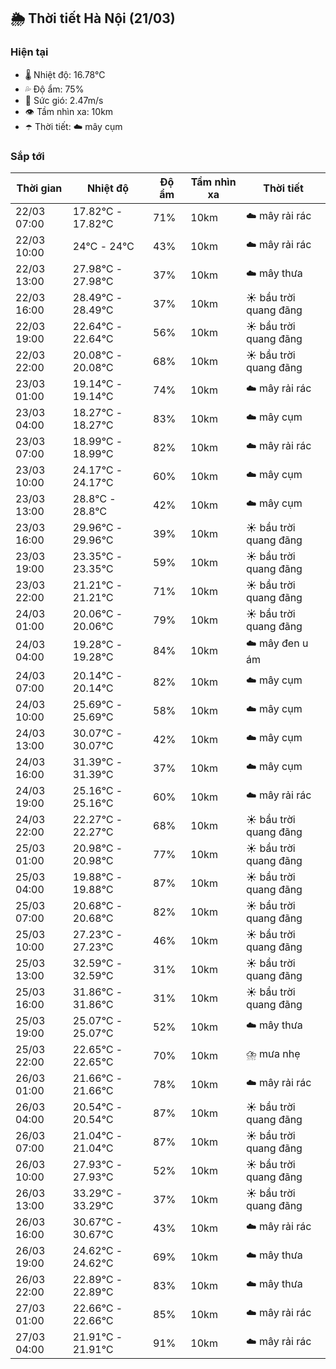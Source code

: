 ## 🌦️ Thời tiết Hà Nội (21/03)

### Hiện tại

- 🌡️ Nhiệt độ: 16.78℃
- 💦 Độ ẩm: 75%
- 💨 Sức gió: 2.47m/s
- 👁️ Tầm nhìn xa: 10km
- ☂️ Thời tiết: ☁️ mây cụm

### Sắp tới

| Thời gian | Nhiệt độ | Độ ẩm | Tầm nhìn xa | Thời tiết |
| --- | --- | --- | --- | --- |
| 22/03 07:00 | 17.82℃ - 17.82℃ | 71% | 10km | ☁️ mây rải rác |
| 22/03 10:00 | 24℃ - 24℃ | 43% | 10km | ☁️ mây rải rác |
| 22/03 13:00 | 27.98℃ - 27.98℃ | 37% | 10km | ☁️ mây thưa |
| 22/03 16:00 | 28.49℃ - 28.49℃ | 37% | 10km | ☀️ bầu trời quang đãng |
| 22/03 19:00 | 22.64℃ - 22.64℃ | 56% | 10km | ☀️ bầu trời quang đãng |
| 22/03 22:00 | 20.08℃ - 20.08℃ | 68% | 10km | ☀️ bầu trời quang đãng |
| 23/03 01:00 | 19.14℃ - 19.14℃ | 74% | 10km | ☁️ mây rải rác |
| 23/03 04:00 | 18.27℃ - 18.27℃ | 83% | 10km | ☁️ mây cụm |
| 23/03 07:00 | 18.99℃ - 18.99℃ | 82% | 10km | ☁️ mây rải rác |
| 23/03 10:00 | 24.17℃ - 24.17℃ | 60% | 10km | ☁️ mây cụm |
| 23/03 13:00 | 28.8℃ - 28.8℃ | 42% | 10km | ☁️ mây cụm |
| 23/03 16:00 | 29.96℃ - 29.96℃ | 39% | 10km | ☀️ bầu trời quang đãng |
| 23/03 19:00 | 23.35℃ - 23.35℃ | 59% | 10km | ☀️ bầu trời quang đãng |
| 23/03 22:00 | 21.21℃ - 21.21℃ | 71% | 10km | ☀️ bầu trời quang đãng |
| 24/03 01:00 | 20.06℃ - 20.06℃ | 79% | 10km | ☀️ bầu trời quang đãng |
| 24/03 04:00 | 19.28℃ - 19.28℃ | 84% | 10km | ☁️ mây đen u ám |
| 24/03 07:00 | 20.14℃ - 20.14℃ | 82% | 10km | ☁️ mây cụm |
| 24/03 10:00 | 25.69℃ - 25.69℃ | 58% | 10km | ☁️ mây cụm |
| 24/03 13:00 | 30.07℃ - 30.07℃ | 42% | 10km | ☁️ mây cụm |
| 24/03 16:00 | 31.39℃ - 31.39℃ | 37% | 10km | ☁️ mây cụm |
| 24/03 19:00 | 25.16℃ - 25.16℃ | 60% | 10km | ☁️ mây rải rác |
| 24/03 22:00 | 22.27℃ - 22.27℃ | 68% | 10km | ☀️ bầu trời quang đãng |
| 25/03 01:00 | 20.98℃ - 20.98℃ | 77% | 10km | ☀️ bầu trời quang đãng |
| 25/03 04:00 | 19.88℃ - 19.88℃ | 87% | 10km | ☀️ bầu trời quang đãng |
| 25/03 07:00 | 20.68℃ - 20.68℃ | 82% | 10km | ☀️ bầu trời quang đãng |
| 25/03 10:00 | 27.23℃ - 27.23℃ | 46% | 10km | ☀️ bầu trời quang đãng |
| 25/03 13:00 | 32.59℃ - 32.59℃ | 31% | 10km | ☀️ bầu trời quang đãng |
| 25/03 16:00 | 31.86℃ - 31.86℃ | 31% | 10km | ☀️ bầu trời quang đãng |
| 25/03 19:00 | 25.07℃ - 25.07℃ | 52% | 10km | ☁️ mây thưa |
| 25/03 22:00 | 22.65℃ - 22.65℃ | 70% | 10km | ⛈️ mưa nhẹ |
| 26/03 01:00 | 21.66℃ - 21.66℃ | 78% | 10km | ☁️ mây rải rác |
| 26/03 04:00 | 20.54℃ - 20.54℃ | 87% | 10km | ☀️ bầu trời quang đãng |
| 26/03 07:00 | 21.04℃ - 21.04℃ | 87% | 10km | ☀️ bầu trời quang đãng |
| 26/03 10:00 | 27.93℃ - 27.93℃ | 52% | 10km | ☀️ bầu trời quang đãng |
| 26/03 13:00 | 33.29℃ - 33.29℃ | 37% | 10km | ☀️ bầu trời quang đãng |
| 26/03 16:00 | 30.67℃ - 30.67℃ | 43% | 10km | ☁️ mây rải rác |
| 26/03 19:00 | 24.62℃ - 24.62℃ | 69% | 10km | ☁️ mây thưa |
| 26/03 22:00 | 22.89℃ - 22.89℃ | 83% | 10km | ☁️ mây thưa |
| 27/03 01:00 | 22.66℃ - 22.66℃ | 85% | 10km | ☁️ mây rải rác |
| 27/03 04:00 | 21.91℃ - 21.91℃ | 91% | 10km | ☁️ mây rải rác |
